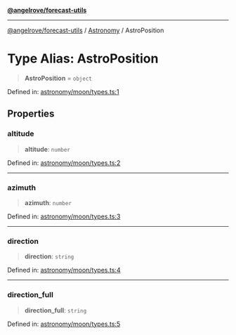 [**@angelrove/forecast-utils**](../../README.md)

***

[@angelrove/forecast-utils](../../README.md) / [Astronomy](../README.md) / AstroPosition

# Type Alias: AstroPosition

> **AstroPosition** = `object`

Defined in: [astronomy/moon/types.ts:1](https://github.com/angelrove/forecast-utils/blob/c8671c08665caf44781ca994161c6a147044eefe/src/astronomy/moon/types.ts#L1)

## Properties

### altitude

> **altitude**: `number`

Defined in: [astronomy/moon/types.ts:2](https://github.com/angelrove/forecast-utils/blob/c8671c08665caf44781ca994161c6a147044eefe/src/astronomy/moon/types.ts#L2)

***

### azimuth

> **azimuth**: `number`

Defined in: [astronomy/moon/types.ts:3](https://github.com/angelrove/forecast-utils/blob/c8671c08665caf44781ca994161c6a147044eefe/src/astronomy/moon/types.ts#L3)

***

### direction

> **direction**: `string`

Defined in: [astronomy/moon/types.ts:4](https://github.com/angelrove/forecast-utils/blob/c8671c08665caf44781ca994161c6a147044eefe/src/astronomy/moon/types.ts#L4)

***

### direction\_full

> **direction\_full**: `string`

Defined in: [astronomy/moon/types.ts:5](https://github.com/angelrove/forecast-utils/blob/c8671c08665caf44781ca994161c6a147044eefe/src/astronomy/moon/types.ts#L5)
